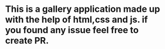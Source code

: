 # This is a gallery application made up with the help of html,css and js. if you found any issue feel free to create PR.
